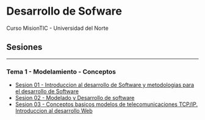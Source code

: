 # **Desarrollo de Sofware**
Curso MisionTIC - Universidad del Norte

## Sesiones
---
### Tema 1 - Modelamiento - Conceptos
* [Sesion 01 - Introduccion al desarrollo de Software y metodologias para el desarrollo de Software](./Sesion_01)
* [Sesion 02 - Modelado y Desarrollo de software](./Sesion_02)
* [Sesion 03 - Conceptos basicos modelos de telecomunicaciones TCP/IP. Introduccion al desarrollo Web](./Sesion_03)
